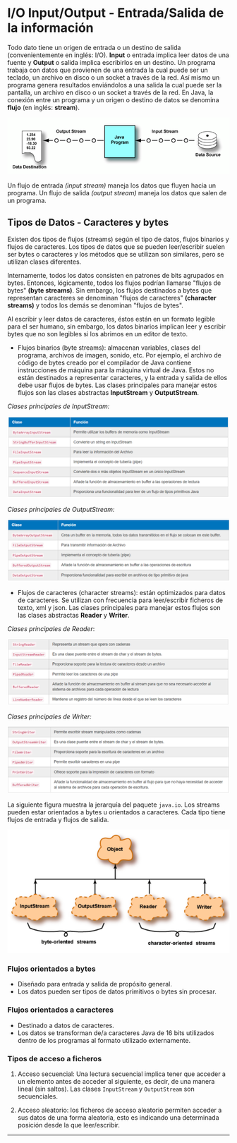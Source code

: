 # I/O Input/Output - Entrada/Salida de la información

Todo dato tiene un origen de entrada o un destino de salida (convenientemente en inglés: I/O). **Input** o entrada implica leer datos de una fuente y **Output** o salida implica escribirlos en un destino. Un programa trabaja con datos que provienen de una entrada la cual puede ser un teclado, un archivo en disco o un socket a través de la red. Así mismo un programa genera resultados enviándolos a una salida la cual puede ser la pantalla, un archivo en disco o un socket a través de la red. En Java, la conexión entre un programa y un origen o destino de datos se denomina **flujo** (en inglés: **stream**).

![JavaIO](../img/ud1/stream.png)

Un flujo de entrada _(input stream)_ maneja los datos que fluyen hacia un programa. Un flujo de salida _(output stream)_ maneja los datos que salen de un programa.

## Tipos de Datos - Caracteres y bytes

Existen dos tipos de flujos (streams) según el tipo de datos, flujos binarios y flujos de caracteres. Los tipos de datos que se pueden leer/escribir suelen ser bytes o caracteres y los métodos que se utilizan son similares, pero se utilizan clases diferentes.

Internamente, todos los datos consisten en patrones de bits agrupados en bytes. Entonces, lógicamente, todos los flujos podrían llamarse "flujos de bytes" **(byte streams)**. Sin embargo, los flujos destinados a bytes que representan caracteres se denominan "flujos de caracteres" **(character streams)** y todos los demás se denominan "flujos de bytes".

Al escribir y leer datos de caracteres, éstos están en un formato legible para el ser humano, sin embargo, los datos binarios implican leer y escribir bytes que no son legibles si los abrimos en un editor de texto.

+ Flujos binarios (byte streams): almacenan variables, clases del programa, archivos de imagen, sonido, etc. Por ejemplo, el archivo de código de bytes creado por el compilador de Java contiene instrucciones de máquina para la máquina virtual de Java. Estos no están destinados a representar caracteres, y la entrada y salida de ellos debe usar flujos de bytes. Las clases principales para manejar estos flujos son las clases abstractas **InputStream** y **OutputStream**.

_Clases principales de InputStream:_

![JavaIO](../img/ud1/2javaio.png)

_Clases principales de OutputStream:_

![JavaIO](../img/ud1/3javaio.png)

+ Flujos de caracteres (character streams): están optimizados para datos de caracteres. Se utilizan con frecuencia para leer/escribir ficheros de texto, xml y json. Las clases principales para manejar estos flujos son las clases abstractas **Reader** y **Writer**.

_Clases principales de Reader_:

![JavaIO](../img/ud1/4javaio.png)

_Clases principales de Writer:_

![JavaIO](../img/ud1/5javaio.png)

La siguiente figura muestra la jerarquía del paquete `java.io`.
Los streams pueden estar orientados a bytes u orientados a caracteres. Cada tipo tiene flujos de entrada y flujos de salida.

![JavaIO](../img/ud1/2stream.png)

### Flujos orientados a bytes

+ Diseñado para entrada y salida de propósito general.
+ Los datos pueden ser tipos de datos primitivos o bytes sin procesar.

### Flujos orientados a caracteres

+ Destinado a datos de caracteres.
+ Los datos se transforman de/a caracteres Java de 16 bits utilizados dentro de los programas al formato utilizado externamente.

### Tipos de acceso a ficheros

1. Acceso secuencial: Una lectura secuencial implica tener que acceder a un elemento antes de acceder al siguiente, es decir, de una manera lineal (sin saltos). Las clases `InputStream` y `OutputStream` son secuenciales.

2. Acceso aleatorio: los ficheros de acceso aleatorio permiten acceder a sus datos de una forma aleatoria, esto es indicando una determinada posición desde la que leer/escribir.

---
